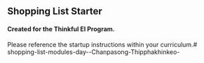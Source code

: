 ## Shopping List Starter

#### Created for the Thinkful EI Program.

Please reference the startup instructions within your curriculum.# shopping-list-modules-day--Chanpasong-Thipphakhinkeo-
